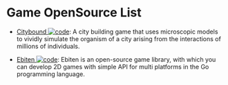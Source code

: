# Game OpenSource List

- [Citybound ![code](https://ng-tech.icu/assets/code.svg)](https://aeplay.org/citybound): A city building game that uses microscopic models to vividly simulate the organism of a city arising from the interactions of millions of individuals.

- [Ebiten ![code](https://ng-tech.icu/assets/code.svg)](https://github.com/hajimehoshi/ebiten): Ebiten is an open-source game library, with which you can develop 2D games with simple API for multi platforms in the Go programming language.

